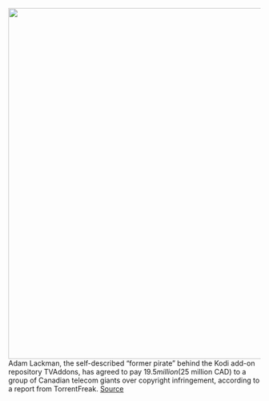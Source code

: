 <img src='https://cdn.vox-cdn.com/thumbor/CIehrfxP-UJTPg6Yd3ci1I6rtg0=/0x0:2880x1616/1200x800/filters:focal(676x661:1136x1121)/cdn.vox-cdn.com/uploads/chorus_image/image/70567276/kodi_case.0.0.png' width='700px' /><br/>
Adam Lackman, the self-described “former pirate” behind the Kodi add-on repository TVAddons, has agreed to pay $19.5 million ($25 million CAD) to a group of Canadian telecom giants over copyright infringement, according to a report from TorrentFreak.
<a href='https://www.theverge.com/2022/3/1/22956219/kodi-tvaddons-creator-fined-19-million-copyright-infringement-piracy'> Source <a/>